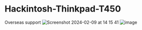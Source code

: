 # Hackintosh-Thinkpad-T450
Overseas support 
![Screenshot 2024-02-09 at 14 15 41](https://github.com/sonvirgo/Assembly-C-CPlusPlus-Java-CSharp-GoLang-Python-Step7-ETC-Students-Supports/assets/10823037/035db8b5-f164-4f17-8e63-94e136ba880f)
![image](https://github.com/sonvirgo/Hackintosh-Thinkpad-T450/assets/10823037/8b7b151e-5697-411d-873f-31574fa2a1c6)
